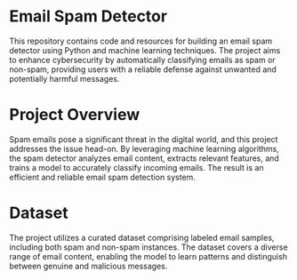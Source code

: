 # Email Spam Detector
This repository contains code and resources for building an email spam detector using Python and machine learning techniques. The project aims to enhance cybersecurity by automatically classifying emails as spam or non-spam, providing users with a reliable defense against unwanted and potentially harmful messages.

# Project Overview
Spam emails pose a significant threat in the digital world, and this project addresses the issue head-on. By leveraging machine learning algorithms, the spam detector analyzes email content, extracts relevant features, and trains a model to accurately classify incoming emails. The result is an efficient and reliable email spam detection system.

# Dataset
The project utilizes a curated dataset comprising labeled email samples, including both spam and non-spam instances. The dataset covers a diverse range of email content, enabling the model to learn patterns and distinguish between genuine and malicious messages.
